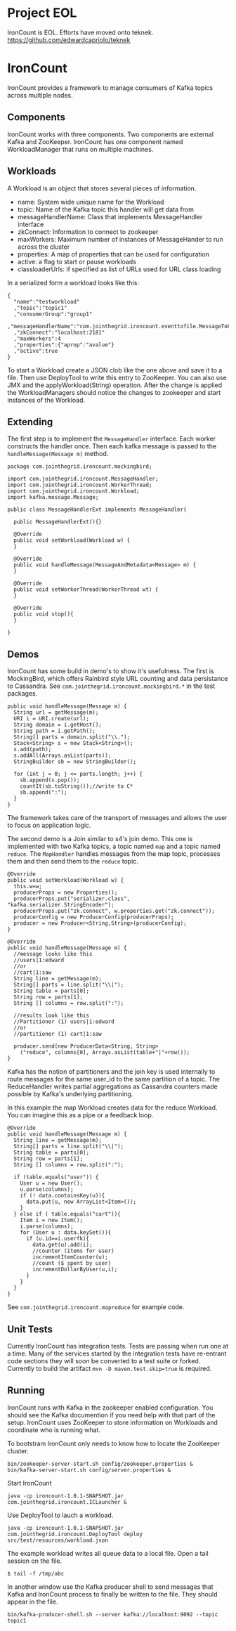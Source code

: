 Project EOL
=============
IronCount is EOL. Efforts have moved onto teknek. https://github.com/edwardcapriolo/teknek


IronCount
=============

IronCount provides a framework to manage consumers of Kafka topics across multiple nodes.

Components
-----
IronCount works with three components. Two components are external Kafka and ZooKeeper. IronCount
has one component named WorkloadManager that runs on multiple machines. 

Workloads
-----

A Workload is an object that stores several pieces of information.

* name: System wide unique name for the Workload
* topic: Name of the Kafka topic this handler will get data from
* messageHandlerName: Class that implements MessageHandler interface 
* zkConnect: Information to connect to zookeeper
* maxWorkers: Maximum number of instances of MessageHander to run across the cluster
* properties: A map of properties that can be used for configuration
* active: a flag to start or pause workloads
* classloaderUrls: if specified as list of URLs used for URL class loading

In a serialized form a workload looks like this:

    {
      "name":"testworkload"
      ,"topic":"topic1"
      ,"consumerGroup":"group1"
      ,"messageHandlerName":"com.jointhegrid.ironcount.eventtofile.MessageToFileHandler"
      ,"zkConnect":"localhost:2181"
      ,"maxWorkers":4
      ,"properties":{"aprop":"avalue"}
      ,"active":true
    }

To start a Workload create a JSON clob like the one above and save it to a file. Then use
DeployTool to write this entry to ZooKeeper. You can also use JMX and the applyWorkload(String) operation. 
After the change is applied the WorkloadManagers should notice
the changes to zookeeper and start instances of the Workload.

Extending
-----

The first step is to implement the `MessageHandler` interface. Each worker constructs the handler
once. Then each kafka message is passed to the `handleMessage(Message m)` method. 

    package com.jointhegrid.ironcount.mockingbird;

    import com.jointhegrid.ironcount.MessageHandler;
    import com.jointhegrid.ironcount.WorkerThread;
    import com.jointhegrid.ironcount.Workload;
    import kafka.message.Message;

    public class MessageHandlerExt implements MessageHandler{

      public MessageHandlerExt(){}

      @Override
      public void setWorkload(Workload w) {
      }

      @Override
      public void handleMessage(MessageAndMetadata<Message> m) {
      }

      @Override
      public void setWorkerThread(WorkerThread wt) {
      }
    
      @Override
      public void stop(){
      }

    }

Demos
-----

IronCount has some build in demo's to show it's usefulness. The first is MockingBird, which offers Rainbird 
style URL counting and data persistance to Cassandra. See `com.jointhegrid.ironcount.mockingbird.*` in the 
test packages.

    public void handleMessage(Message m) {
      String url = getMessage(m);
      URI i = URI.create(url);
      String domain = i.getHost();
      String path = i.getPath();
      String[] parts = domain.split("\\.");
      Stack<String> s = new Stack<String>();
      s.add(path);
      s.addAll(Arrays.asList(parts));
      StringBuilder sb = new StringBuilder();

      for (int j = 0; j <= parts.length; j++) {
        sb.append(s.pop());
        countIt(sb.toString());//write to C*
        sb.append(":");
      }
    }

The framework takes care of the transport of messages and allows the user to focus on application logic.

The second demo is a Join similar to s4's join demo. This one is implemented with two Kafka topics,
a topic named `map` and a topic named `reduce`. The `MapHandler` handles messages from the map topic, processes
them and then send them to the `reduce` topic. 

    @Override
    public void setWorkload(Workload w) {
      this.w=w;
      producerProps = new Properties();
      producerProps.put("serializer.class", "kafka.serializer.StringEncoder");
      producerProps.put("zk.connect", w.properties.get("zk.connect"));
      producerConfig = new ProducerConfig(producerProps);
      producer = new Producer<String,String>(producerConfig);
    }

    @Override
    public void handleMessage(Message m) {
      //message looks like this
      //users|1:edward
      //or
      //cart|1:saw
      String line = getMessage(m);
      String[] parts = line.split("\\|");
      String table = parts[0];
      String row = parts[1];
      String [] columns = row.split(":");

      //results look like this
      //Partitioner (1) users|1:edward
      //or
      //partitioner (1) cart|1:saw

      producer.send(new ProducerData<String, String>
        ("reduce", columns[0], Arrays.asList(table+"|"+row)));
    }

Kafka has the notion of partitioners and the join key is used internally to route 
messages for the same user_id to the same partition of a topic.  The ReduceHandler writes
partial aggregations as Cassandra counters made possible by Kafka's underlying partitioning. 

In this example the map Workload creates data for the reduce Workload. You can imagine this
as a pipe or a feedback loop.

    @Override
    public void handleMessage(Message m) {
      String line = getMessage(m);
      String[] parts = line.split("\\|");
      String table = parts[0];
      String row = parts[1];
      String [] columns = row.split(":");

      if (table.equals("user")) {
        User u = new User();
        u.parse(columns);
        if (! data.containsKey(u)){
          data.put(u, new ArrayList<Item>());
        }
      } else if ( table.equals("cart")){
        Item i = new Item();
        i.parse(columns);
        for (User u : data.keySet()){
          if (u.id==i.userfk){
            data.get(u).add(i);
            //counter (items for user)
            incrementItemCounter(u);
            //count ($ spent by user)
            incrementDollarByUser(u,i);
          }
        }
      }
    }

See `com.jointhegrid.ironcount.mapreduce` for example code.

Unit Tests
-----

Currently IronCount has integration tests. Tests are passing when run one at a time.
Many of the services started by the integration tests have re-entrant code
sections they will soon be converted to a test suite or forked. Currently to build the 
artifact `mvn -D maven.test.skip=true` is required.

Running
-----

IronCount runs with Kafka in the zookeeper enabled configuration. You should see the 
Kafka documention if you need help with that part of the setup. IronCount uses ZooKeeper
to store information on Workloads and coordinate who is running what.

To bootstram IronCount only needs to know how to locate the ZooKeeper cluster.

    bin/zookeeper-server-start.sh config/zookeeper.properties &
    bin/kafka-server-start.sh config/server.properties &

Start IronCount

    java -cp ironcount-1.0.1-SNAPSHOT.jar com.jointhegrid.ironcount.ICLauncher &

Use DeployTool to lauch a workload.
 
    java -cp ironcount-1.0.1-SNAPSHOT.jar com.jointhegrid.ironcount.DeployTool deploy src/test/resources/workload.json

The example workload writes all queue data to a local file. Open a tail session on the file.

    $ tail -f /tmp/abc

In another window use the Kafka producer shell to send messages that Kafka and IronCount process to finally be written to the file. They should appear in the file.

    bin/kafka-producer-shell.sh --server kafka://localhost:9092 --topic topic1



